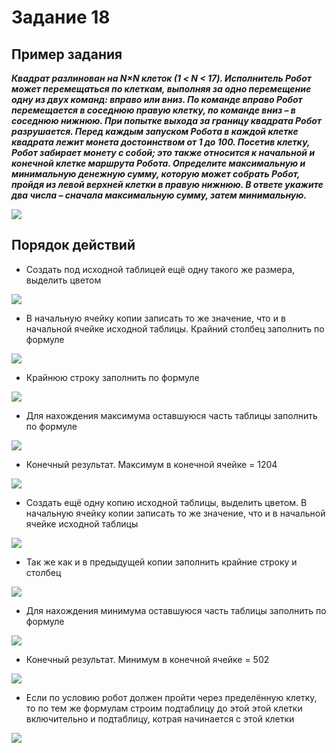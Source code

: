 # Задание 18
## Пример задания
***Квадрат разлинован на N×N клеток (1 < N < 17). Исполнитель Робот может перемещаться по клеткам, выполняя за одно перемещение одну из двух команд: вправо или вниз. По команде вправо Робот перемещается в соседнюю правую клетку, по команде вниз – в соседнюю нижнюю. При попытке выхода за границу квадрата Робот разрушается. Перед каждым запуском Робота в каждой клетке квадрата лежит монета достоинством от 1 до 100. Посетив клетку, Робот забирает монету с собой; это также относится к начальной и конечной клетке маршрута Робота. Определите максимальную и минимальную денежную сумму, которую может собрать Робот, пройдя из левой верхней клетки в правую нижнюю. В ответе укажите два числа – сначала максимальную сумму, затем минимальную.***  

![](ege18/1.png)

## Порядок действий
- Создать под исходной таблицей ещё одну такого же размера, выделить цветом  

![](ege18/2.png)  

- В начальную ячейку копии записать то же значение, что и в начальной ячейке исходной таблицы. Крайний столбец заполнить по формуле  

![](ege18/3.png)  

- Крайнюю строку заполнить по формуле  

![](ege18/4.png)  

- Для нахождения максимума оставшуюся часть таблицы заполнить по формуле  

![](ege18/5.png)  

- Конечный результат. Максимум в конечной ячейке = 1204  

![](ege18/6.png)  

- Создать ещё одну копию исходной таблицы, выделить цветом. В начальную ячейку копии записать то же значение, что и в начальной ячейке исходной таблицы  

![](ege18/7.png)  

- Так же как и в предыдущей копии заполнить крайние строку и столбец  

![](ege18/8.png)  

- Для нахождения минимума оставшуюся часть таблицы заполнить по формуле  

![](ege18/9.png)  

- Конечный результат. Минимум в конечной ячейке = 502  

![](ege18/10.png)  

- Если по условию робот должен пройти через пределённую клетку, то по тем же формулам строим подтаблицу до этой этой клетки включительно и подтаблицу, котрая начинается с этой клетки  

![](ege18/11.png)  
